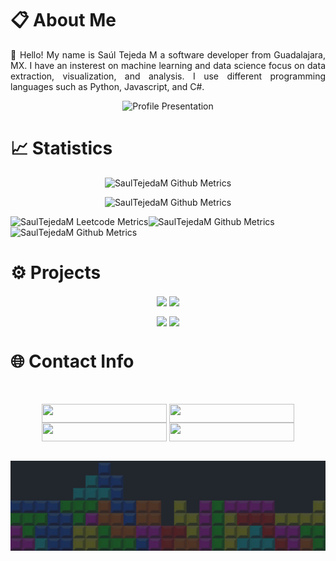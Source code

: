 # 📋 About Me

<p align='justify'>
👋 Hello! My name is Saúl Tejeda M a software developer from Guadalajara, MX. I have an insterest on machine learning and data science focus on data extraction, visualization, and analysis. I use different programming languages such as Python, Javascript, and C#.
</p> 



<p align="center">
  <img src="https://readme-typing-svg.demolab.com/?lines=Welcome to my GitHub Profile!; My Name is Saúl Tejeda;Software Developer; Data Science Enthusiast;Visit my Portfolio&font=Courier New%20Code&center=true&width=500&height=50&duration=4000&pause=1000" alt="Profile Presentation">
</p>

<!-- 

  ![Travis](https://steam-stat.vercel.app/api?profileName=saultejm) 


-->



# 📈  Statistics
<p align="center">
  <img alt="SaulTejedaM Github Metrics" src="https://github-readme-stats-git-masterrstaa-rickstaa.vercel.app/api?username=SaulTejedaM&show_icons=true&theme=radical&hide_border=True&card_width=800"/>
</p>
<p align="center">
      <img alt="SaulTejedaM Github Metrics" src="https://github-readme-stats-git-masterrstaa-rickstaa.vercel.app/api/top-langs/?username=SaulTejedaM&show_icons=true&theme=radical&card_width=800&hide_border=True&langs_count=9&layout=compact&hide=html">
</p>

<div align="center" style="display: flex;">
    <img alt="SaulTejedaM Leetcode Metrics" src="https://leetcode-stats.vercel.app/api?username=SaulTejedaM&theme=Dark">
    <img alt="SaulTejedaM Github Metrics" src="https://streak-stats.demolab.com/?user=SaulTejedaM&theme=dark&background=181414&hide_border=true&card_width=200px"/>
</div>

<div align="center" style="display: flex; width:800;">
  <img alt="SaulTejedaM Github Metrics" src="https://github-readme-activity-graph.vercel.app/graph?username=SaulTejedaM&theme=github-compact&background=181414&hide_border=true&width=800px"/>
</div>






<!-- Projects -->

# ⚙️  Projects 

<p align="center">
   <a href="https://github.com/SaulTejedaM/Steam-Data-Analyzer">
    <img align="center" src="https://github-readme-stats-git-masterrstaa-rickstaa.vercel.app/api/pin/?username=SaulTejedaM&repo=Steam-Data-Analyzer&show_icons=true&theme=radical&card_width=50&hide_border=True"/></a>
  </a>
    <a href="https://github.com/SaulTejedaM/OrganizApp">
    <img align="center" src="https://github-readme-stats-git-masterrstaa-rickstaa.vercel.app/api/pin/?username=SaulTejedaM&repo=OrganizApp&show_icons=true&theme=radical&card_width=50&hide_border=True" />
  </a>
</p>
<p align="center">
    <a href="https://github.com/SaulTejedaM/Desafio-Ciencia-de-Datos-3080127">
    <img align="center" src="https://github-readme-stats-git-masterrstaa-rickstaa.vercel.app/api/pin/?username=SaulTejedaM&repo=Desafio-Ciencia-de-Datos-3080127&show_icons=true&theme=radical&card_width=50&hide_border=True" /></a>
       <a href="https://github.com/SaulTejedaM/Tkinter-Aplications">
    <img align="center" src="https://github-readme-stats-git-masterrstaa-rickstaa.vercel.app/api/pin/?username=SaulTejedaM&repo=Tkinter-Aplications&show_icons=true&theme=radical&card_width=50&hide_border=True" /></a>
</p>
 
# 🌐 Contact Info
<br> 
<p align="center">
    <a href="https://www.saultejeda.com" target="_blank"><img width = "200px" height = "30px" align="center" src="http://img.shields.io/badge/Portfolio-F6F6F6?style=for-the-badge&logo=notion&logoColor=black&logoWidth=80"/></a>
<!-- <a href="https://replit.com/@SaulTejeda" target="_blank"><img width = "200px" height = "30px" align="center" src="http://img.shields.io/badge/Replit-FF6600?style=for-the-badge&logo=replit&logoColor=white&logoWidth=80"/></a>-->
    <a href="https://www.linkedin.com/in/sa%C3%BAl-rafael-tejeda-mili%C3%A1n-924a59253/" target="_blank"><img width = "200px" height = "30px" align="center" src="https://img.shields.io/badge/LinkedIn-0e76a8?style=for-the-badge&logo=Linkedin&logoColor=white&logoWidth=80"/></a>
    <a href="https://www.credly.com/users/saultejedam" target="_blank"><img width = "200px" height = "30px" align="center" src="http://img.shields.io/badge/Credly-FF6600?style=for-the-badge&logo=credly&logoColor=black&logoWidth=80"></a>
    <!--<a href="https://github.com/saulTejeda117/Portfolio-2024/blob/main/Portafolio2024/src/SaulRafaelTejedaMilianResume.pdf?raw=true" download="SRTM_CV.pdf" type="application/octet-stream" target="_blank"><img width = "200px" height = "30px" align="center" src="http://img.shields.io/badge/Curriculum-ffff45?style=for-the-badge&logo=notion&logoColor=black&logoWidth=80" alt="Descargar mi curriculum"></a>-->
      <a href="https://leetcode.com/u/SaulTejedaM/" type="application/octet-stream" target="_blank"><img width = "200px" height = "30px" align="center" src="http://img.shields.io/badge/Leetcode-ffff45?style=for-the-badge&logo=leetcode&logoColor=black&logoWidth=80"></a>
</p>
<br> 
    
<img src="/b.jpg" alt="I <3 Tetris" width="100%" height = "30%">
